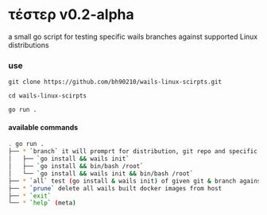 # τέστερ v0.2-alpha

a small go script for testing specific wails branches against supported Linux distributions

### use

`git clone https://github.com/bh90210/wails-linux-scirpts.git`

`cd wails-linux-scirpts`

`go run .`

#### available commands

```bash
. go run .
├── * `branch` it will promprt for distribution, git repo and specific branch to test against
│   ├── `go install && wails init`
│   ├── `go install && bin/bash /root`
│   └── `go install && wails init && bin/bash /root`
├── * `all` test (go install & wails init) of given git & branch against all supported distros (cpu intense!)
├── * `prune` delete all wails built docker images from host
├── * `exit`
└── * `help` (meta)
```
